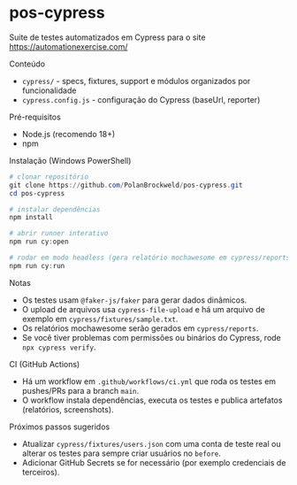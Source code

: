 # pos-cypress

Suite de testes automatizados em Cypress para o site https://automationexercise.com/

Conteúdo
- `cypress/` - specs, fixtures, support e módulos organizados por funcionalidade
- `cypress.config.js` - configuração do Cypress (baseUrl, reporter)

Pré-requisitos
- Node.js (recomendo 18+)
- npm

Instalação (Windows PowerShell)

```powershell
# clonar repositório
git clone https://github.com/PolanBrockweld/pos-cypress.git
cd pos-cypress

# instalar dependências
npm install

# abrir runner interativo
npm run cy:open

# rodar em modo headless (gera relatório mochawesome em cypress/reports)
npm run cy:run
```

Notas
- Os testes usam `@faker-js/faker` para gerar dados dinâmicos.
- O upload de arquivos usa `cypress-file-upload` e há um arquivo de exemplo em `cypress/fixtures/sample.txt`.
- Os relatórios mochawesome serão gerados em `cypress/reports`.
- Se você tiver problemas com permissões ou binários do Cypress, rode `npx cypress verify`.

CI (GitHub Actions)
- Há um workflow em `.github/workflows/ci.yml` que roda os testes em pushes/PRs para a branch `main`.
- O workflow instala dependências, executa os testes e publica artefatos (relatórios, screenshots).

Próximos passos sugeridos
- Atualizar `cypress/fixtures/users.json` com uma conta de teste real ou alterar os testes para sempre criar usuários no `before`.
- Adicionar GitHub Secrets se for necessário (por exemplo credenciais de terceiros).
